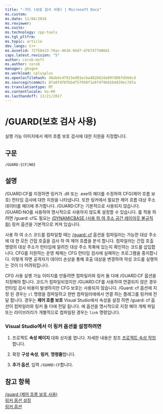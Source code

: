 ```yaml
---
title: "-가드 (보호 검사 사용) | Microsoft Docs"
ms.custom: 
ms.date: 11/04/2016
ms.reviewer: 
ms.suite: 
ms.technology: cpp-tools
ms.tgt_pltfrm: 
ms.topic: article
dev_langs: C++
ms.assetid: 72758e23-70ac-4616-94d7-d767477406d1
caps.latest.revision: "5"
author: corob-msft
ms.author: corob
manager: ghogen
ms.workload: cplusplus
ms.openlocfilehash: 48abdc4f923ed01ecba482b82da897d06fd56dcd
ms.sourcegitcommit: 8fa8fdf0fbb4f57950f1e8f4f9b81b4d39ec7d7a
ms.translationtype: MT
ms.contentlocale: ko-KR
ms.lasthandoff: 12/21/2017
---
```

# <a name="guard-enable-guard-checks"></a>/GUARD(보호 검사 사용)
실행 가능 이미지에서 제어 흐름 보호 검사에 대한 지원을 지정합니다.  
  
## <a name="syntax"></a>구문  
  
```  
/GUARD:{CF|NO}  
```  
  
## <a name="remarks"></a>설명  
 /GUARD:CF를 지정하면 링커가 .dll 또는 .exe의 헤더를 수정하여 CFG(제어 흐름 보호) 런타임 검사에 대한 지원을 나타냅니다. 또한 링커에서 필요한 제어 흐름 대상 주소 데이터를 헤더에 추가합니다. /GUARD:CF는 기본적으로 사용되지 않습니다. /GUARD:NO를 사용하여 명시적으로 사용하지 않도록 설정할 수 있습니다. 를 적용 하려면 /guard: cf도 필요는 [/DYNAMICBASE (사용 하 여 주소 공간 레이아웃 불규칙화)](../../build/reference/dynamicbase-use-address-space-layout-randomization.md) 링커 옵션을 기본적으로 켜져 있습니다.  
  
 사용 하 여 소스 코드를 컴파일할 때는 [/guard: cf](../../build/reference/guard-enable-control-flow-guard.md) 옵션을 컴파일러는 가능한 대상 주소에 대 한 모든 간접 호출을 검사 하 여 제어 흐름을 분석 합니다. 컴파일러는 간접 호출 명령의 대상 주소가 런타임에 알려진 대상 주소 목록에 있는지 확인하는 코드를 삽입합니다. CFG를 지원하는 운영 체제는 CFG 런타임 검사에 실패하는 프로그램을 중지합니다. 이렇게 하면 공격자가 데이터 손상을 통해 호출 대상을 변경하여 악성 코드를 실행하는 것이 더 어려워집니다.  
  
 CFG 사용 실행 가능 이미지를 만들려면 컴파일러와 링커 둘 다에 /GUARD:CF 옵션을 지정해야 합니다. 코드가 컴파일되었지만 /GUARD:CF를 사용하여 연결되지 않은 경우 런타임 검사 비용이 발생하지만 CFG 보호는 사용되지 않습니다. /Guard: cf 옵션에 지정 된 경우는 `cl` 명령을 컴파일하고 한번 컴파일러에에서 연결 하는 플래그를 링커에 전달 합니다. 경우는 **제어 흐름 보호** Visual Studio에서 속성을 설정 하면 /guard: cf 옵션이 컴파일러와 링커 둘 다에 전달 됩니다. 에 옵션을 명시적으로 지정 해야 개체 파일 또는 라이브러리가 개별적으로 컴파일된 경우는 `link` 명령입니다.  
  
### <a name="to-set-this-linker-option-in-visual-studio"></a>Visual Studio에서 이 링커 옵션을 설정하려면  
  
1.  프로젝트 **속성 페이지** 대화 상자를 엽니다. 자세한 내용은 참조 [프로젝트 속성 작업](../../ide/working-with-project-properties.md)합니다.  
  
2.  확장 **구성 속성**, **링커**, **명령줄**합니다.  
  
3.  **추가 옵션**, 입력 `/GUARD:CF`합니다.  
  
## <a name="see-also"></a>참고 항목  
 [/guard (제어 흐름 보호 사용)](../../build/reference/guard-enable-control-flow-guard.md)   
 [링커 옵션 설정](../../build/reference/setting-linker-options.md)   
 [링커 옵션](../../build/reference/linker-options.md)